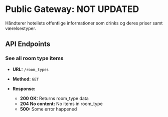 # Public Gateway: NOT UPDATED
Håndterer hotellets offentlige informationer som drinks og deres priser samt værelsestyper.

## API Endpoints

### See all room type items

- **URL:** `/room_types`
- **Method:** `GET`

- **Response:**

  - **200 OK:** Returns room_type data
  - **204 No content:** No items in room_type
  - **500:** Some error happened